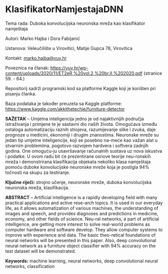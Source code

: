 # KlasifikatorNamjestajaDNN

Tema rada: Duboka konvolucijska neuronska mreža kao klasifikator namještaja

Autori: Marko Hajba i Dora Fabijanić

Ustanova: Veleučilište u Virovitici, Matije Gupca 78, Virovitica

Kontakt: marko.hajba@vuv.hr

Poveznica na članak: https://vuv.hr/wp-content/uploads/2020/11/ET2eR,%20vol.2,%20br.II,%202020.pdf  (stranice 59. - 64.)

Repositorij sadrži programski kod sa platforme Kaggle koji je korišten pri pisanju članka.

Baza podataka je također preuzeta sa Kaggle platforme:
https://www.kaggle.com/akkithetechie/furniture-detector

**SAŽETAK** – Umjetna inteligencija jedno je od najaktivnijih područja istraživanja i primjene te je sastavni dio naših života. Omogućava između ostaloga automatizaciju raznih strojeva, razumijevanje slike i zvuka, daje prognoze u medicini, ekonomiji i drugim znanostima. Neuronske mreže su jedan tip umjetne inteligencije, koji se posebno na-meće kao važan alat u stvarnim problemima, pogotovo razvojem hardvera i softvera zadnjih godina. One omoguću-ju usavršavanje računalnih sustava uz nova iskustva i podatke. U ovom radu bit će prezentirane osnove teorije neu-ronskih mreža i demonstrirana klasifikacija objekata nekoliko klasa namještaja pomoću duboke konvolucijske neuronske mreže koja je postigla 94% točnosti na skupu za testiranje.

**Ključne riječi:** strojno učenje, neuronske mreže, duboka konvolucijska neuronska mreža, klasifikacija.

**ABSTRACT** – Artificial intelligence is a rapidly developing field with many practical applications and active rese-arch topics. It is used in our everyday life, as it allows automatization of various machines, the understanding of images and speech, and provides diagnoses and predictions in medicine, economy, and other fields of science. Neu-ral networks, a part of artificial intelligence, are getting more interest to solve real-world problems as computer hardware and software develop. They allow computer systems to improve with experience and data. The basic theo-retical foundations of neural networks will be presented in this paper. Also, deep convolutional neural network as a furniture object classifier with 94% accuracy on the test dataset will be demonstrated.

**Keywords:** machine learning, neural networks, deep convolutional neural networks, classification
